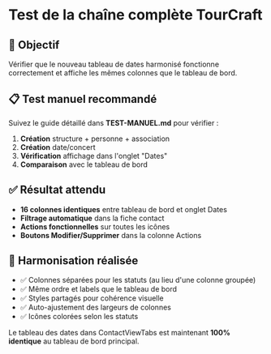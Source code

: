 # Test de la chaîne complète TourCraft

## 🎯 Objectif

Vérifier que le nouveau tableau de dates harmonisé fonctionne correctement et affiche les mêmes colonnes que le tableau de bord.

## 📋 Test manuel recommandé

Suivez le guide détaillé dans **TEST-MANUEL.md** pour vérifier :

1. **Création** structure + personne + association
2. **Création** date/concert
3. **Vérification** affichage dans l'onglet "Dates"
4. **Comparaison** avec le tableau de bord

## ✅ Résultat attendu

- **16 colonnes identiques** entre tableau de bord et onglet Dates
- **Filtrage automatique** dans la fiche contact
- **Actions fonctionnelles** sur toutes les icônes
- **Boutons Modifier/Supprimer** dans la colonne Actions

## 🔧 Harmonisation réalisée

- ✅ Colonnes séparées pour les statuts (au lieu d'une colonne groupée)
- ✅ Même ordre et labels que le tableau de bord
- ✅ Styles partagés pour cohérence visuelle
- ✅ Auto-ajustement des largeurs de colonnes
- ✅ Icônes colorées selon les statuts

Le tableau des dates dans ContactViewTabs est maintenant **100% identique** au tableau de bord principal.